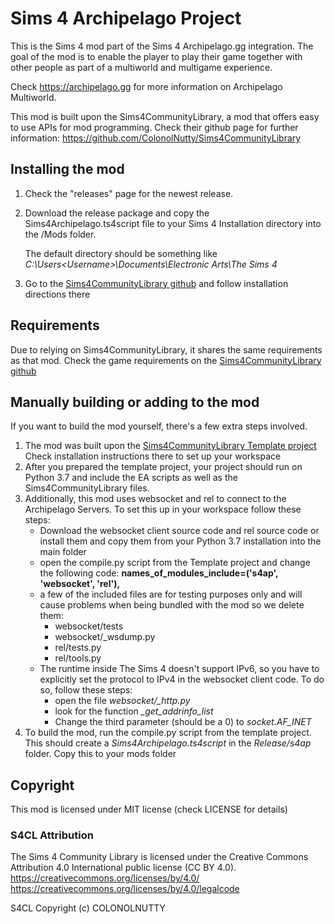 # Sims 4 Archipelago Project
This is the Sims 4 mod part of the Sims 4 Archipelago.gg integration. The goal of the mod is to enable the 
player to play their game together with other people as part of a multiworld and multigame experience. 

Check https://archipelago.gg for more information on Archipelago Multiworld. 

This mod is built upon the Sims4CommunityLibrary, a mod that offers easy to use APIs for mod programming. Check 
their github page for further information:
https://github.com/ColonolNutty/Sims4CommunityLibrary

## Installing the mod

1. Check the "releases" page for the newest release. 
2. Download the release package and copy the Sims4Archipelago.ts4script file to your Sims 4 Installation directory into
the /Mods folder.
   
   The default directory should be something like _C:\Users\<Username>\Documents\Electronic Arts\The Sims 4_
3. Go to the [Sims4CommunityLibrary github](https://github.com/ColonolNutty/Sims4CommunityLibrary) and follow 
installation directions there

## Requirements
Due to relying on Sims4CommunityLibrary, it shares the same requirements as that mod. Check the game requirements
on the [Sims4CommunityLibrary github](https://github.com/ColonolNutty/Sims4CommunityLibrary)

## Manually building or adding to the mod
If you want to build the mod yourself, there's a few extra steps involved.
1. The mod was built upon the [Sims4CommunityLibrary Template project](https://github.com/ColonolNutty/s4cl-template-project)
Check installation instructions there to set up your workspace 
2. After you prepared the template project, your project should run on Python 3.7 and include the EA scripts as well as 
the Sims4CommunityLibrary files.
3. Additionally, this mod uses websocket and rel to connect to the Archipelago Servers. To set this up in
your workspace follow these steps:
   * Download the websocket client source code and rel source code or install them and copy them from your Python 3.7 
     installation into the main folder
   * open the compile.py script from the Template project and change the following code:
     **names_of_modules_include=('s4ap', 'websocket', 'rel'),**
   * a few of the included files are for testing purposes only and will cause problems when being bundled with the mod so 
     we delete them: 
     * websocket/tests
     * websocket/_wsdump.py
     * rel/tests.py
     * rel/tools.py
   * The runtime inside The Sims 4 doesn't support IPv6, so you have to explicitly
     set the protocol to IPv4 in the websocket client code. To do so, follow these steps:
     * open the file *websocket/_http.py*
     * look for the function *_get_addrinfo_list*
     * Change the third parameter (should be a 0) to *socket.AF_INET* 
4. To build the mod, run the compile.py script from the template project. This should create a *Sims4Archipelago.ts4script*
   in the *Release/s4ap* folder. Copy this to your mods folder

## Copyright

This mod is licensed under MIT license (check LICENSE for details)

### S4CL Attribution
The Sims 4 Community Library is licensed under the Creative Commons Attribution 4.0 International public license (CC BY 4.0). https://creativecommons.org/licenses/by/4.0/ https://creativecommons.org/licenses/by/4.0/legalcode

S4CL Copyright (c) COLONOLNUTTY